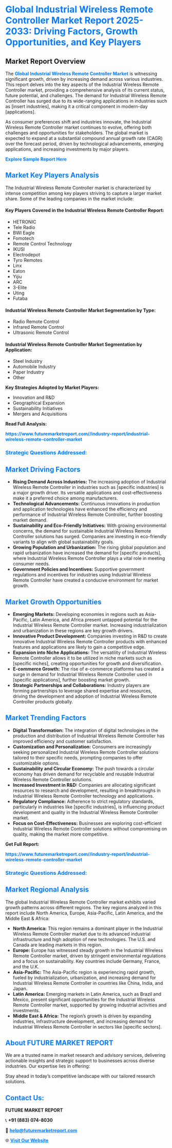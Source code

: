 <h1 style="color: #007BFF;">Global Industrial Wireless Remote Controller Market Report 2025-2033: Driving Factors, Growth Opportunities, and Key Players</h1>

<section id="overview">
<h2>Market Report Overview</h2>
<p>The <a href="https://www.futuremarketreport.com//industry-report/industrial-wireless-remote-controller-market" style="color: #007BFF; text-decoration: none;"><strong>Global Industrial Wireless Remote Controller Market</strong></a> is witnessing significant growth, driven by increasing demand across various industries. This report delves into the key aspects of the Industrial Wireless Remote Controller market, providing a comprehensive analysis of its current status, future potential, and challenges. The demand for Industrial Wireless Remote Controller has surged due to its wide-ranging applications in industries such as [insert industries], making it a critical component in modern-day [applications].</p>
<p>As consumer preferences shift and industries innovate, the Industrial Wireless Remote Controller market continues to evolve, offering both challenges and opportunities for stakeholders. The global market is expected to expand at a substantial compound annual growth rate (CAGR) over the forecast period, driven by technological advancements, emerging applications, and increasing investments by major players.</p>
</section>

<section id="overview">
<p><a href="https://www.futuremarketreport.com//request-sample/reportId=82410" style="color: #007BFF; text-decoration: none;"><strong>Explore Sample Report Here</strong></a></p>
</section>

<section id="key-players">
<h2 style="color: #007BFF;">Market Key Players Analysis</h2>
<p>The Industrial Wireless Remote Controller market is characterized by intense competition among key players striving to capture a larger market share. Some of the leading companies in the market include:</p>
<h4>Key Players Covered in the Industrial Wireless Remote Controller Report:</h4>
<ul><li>HETRONIC</li><li>Tele Radio</li><li>BWI Eagle</li><li>Fomotech</li><li>Remote Control Technology</li><li>IKUSI</li><li>Electrodepot</li><li>Tyro Remotes</li><li>Linx</li><li>Eaton</li><li>Yijiu</li><li>ARC</li><li>3-Elite</li><li>Uting</li><li>Futaba</li></ul>
<h4>Industrial Wireless Remote Controller Market Segmentation by Type:</h4>
<ul><li>Radio Remote Control</li><li>Infrared Remote Control</li><li>Ultrasonic Remote Control</li></ul>

<h4>Industrial Wireless Remote Controller Market Segmentation by Application:</h4>
<ul><li>Steel Industry</li><li>Automobile Industry</li><li>Paper Industry</li><li>Other</li></ul>
<p><strong>Key Strategies Adopted by Market Players:</strong></p>
<ul>
<li>Innovation and R&D</li>
<li>Geographical Expansion</li>
<li>Sustainability Initiatives</li>
<li>Mergers and Acquisitions</li>
</ul>
</section>

<section>
<p><strong>Read Full Analysis: </strong></p><a href="https://www.futuremarketreport.com//industry-report/industrial-wireless-remote-controller-market" style="color: #007BFF; text-decoration: none;"><strong>https://www.futuremarketreport.com//industry-report/industrial-wireless-remote-controller-market</strong></a>
<h3 style="color: #007BFF;">Strategic Questions Addressed:</h3>
</section>

<section id="driving-factors">
<h2 style="color: #007BFF;">Market Driving Factors</h2>
<ul>
<li><strong>Rising Demand Across Industries:</strong> The increasing adoption of Industrial Wireless Remote Controller in industries such as [specific industries] is a major growth driver. Its versatile applications and cost-effectiveness make it a preferred choice among manufacturers.</li>
<li><strong>Technological Advancements:</strong> Continuous innovations in production and application technologies have enhanced the efficiency and performance of Industrial Wireless Remote Controller, further boosting market demand.</li>
<li><strong>Sustainability and Eco-Friendly Initiatives:</strong> With growing environmental concerns, the demand for sustainable Industrial Wireless Remote Controller solutions has surged. Companies are investing in eco-friendly variants to align with global sustainability goals.</li>
<li><strong>Growing Population and Urbanization:</strong> The rising global population and rapid urbanization have increased the demand for [specific products], where Industrial Wireless Remote Controller plays a vital role in meeting consumer needs.</li>
<li><strong>Government Policies and Incentives:</strong> Supportive government regulations and incentives for industries using Industrial Wireless Remote Controller have created a conducive environment for market growth.</li>
</ul>
</section>

<section id="growth-opportunities">
<h2 style="color: #007BFF;">Market Growth Opportunities</h2>
<ul>
<li><strong>Emerging Markets:</strong> Developing economies in regions such as Asia-Pacific, Latin America, and Africa present untapped potential for the Industrial Wireless Remote Controller market. Increasing industrialization and urbanization in these regions are key growth drivers.</li>
<li><strong>Innovative Product Development:</strong> Companies investing in R&D to create innovative Industrial Wireless Remote Controller products with enhanced features and applications are likely to gain a competitive edge.</li>
<li><strong>Expansion into Niche Applications:</strong> The versatility of Industrial Wireless Remote Controller allows it to be utilized in niche markets such as [specific niches], creating opportunities for growth and diversification.</li>
<li><strong>E-commerce Growth:</strong> The rise of e-commerce platforms has created a surge in demand for Industrial Wireless Remote Controller used in [specific applications], further boosting market growth.</li>
<li><strong>Strategic Partnerships and Collaborations:</strong> Industry players are forming partnerships to leverage shared expertise and resources, driving the development and adoption of Industrial Wireless Remote Controller products globally.</li>
</ul>
</section>

<section id="trending-factors">
<h2 style="color: #007BFF;">Market Trending Factors</h2>
<ul>
<li><strong>Digital Transformation:</strong> The integration of digital technologies in the production and distribution of Industrial Wireless Remote Controller has improved efficiency and customer satisfaction.</li>
<li><strong>Customization and Personalization:</strong> Consumers are increasingly seeking personalized Industrial Wireless Remote Controller solutions tailored to their specific needs, prompting companies to offer customizable options.</li>
<li><strong>Sustainability and Circular Economy:</strong> The push towards a circular economy has driven demand for recyclable and reusable Industrial Wireless Remote Controller solutions.</li>
<li><strong>Increased Investment in R&D:</strong> Companies are allocating significant resources to research and development, resulting in breakthroughs in Industrial Wireless Remote Controller technology and applications.</li>
<li><strong>Regulatory Compliance:</strong> Adherence to strict regulatory standards, particularly in industries like [specific industries], is influencing product development and quality in the Industrial Wireless Remote Controller market.</li>
<li><strong>Focus on Cost-Effectiveness:</strong> Businesses are exploring cost-efficient Industrial Wireless Remote Controller solutions without compromising on quality, making the market more competitive.</li>
</ul>
</section>

<section>
<p><strong>Get Full Report: </strong></p><a href="https://www.futuremarketreport.com//industry-report/industrial-wireless-remote-controller-market" style="color: #007BFF; text-decoration: none;"><strong>https://www.futuremarketreport.com//industry-report/industrial-wireless-remote-controller-market</strong></a>
<h3 style="color: #007BFF;">Strategic Questions Addressed:</h3>
</section>


<section id="regional-analysis">
<h2 style="color: #007BFF;">Market Regional Analysis</h2>
<p>The global Industrial Wireless Remote Controller market exhibits varied growth patterns across different regions. The key regions analyzed in this report include North America, Europe, Asia-Pacific, Latin America, and the Middle East & Africa:</p>
<ul>
<li><strong>North America:</strong> This region remains a dominant player in the Industrial Wireless Remote Controller market due to its advanced industrial infrastructure and high adoption of new technologies. The U.S. and Canada are leading markets in this region.</li>
<li><strong>Europe:</strong> Europe has witnessed steady growth in the Industrial Wireless Remote Controller market, driven by stringent environmental regulations and a focus on sustainability. Key countries include Germany, France, and the U.K.</li>
<li><strong>Asia-Pacific:</strong> The Asia-Pacific region is experiencing rapid growth, fueled by industrialization, urbanization, and increasing demand for Industrial Wireless Remote Controller in countries like China, India, and Japan.</li>
<li><strong>Latin America:</strong> Emerging markets in Latin America, such as Brazil and Mexico, present significant opportunities for the Industrial Wireless Remote Controller market, supported by growing industrial activities and investments.</li>
<li><strong>Middle East & Africa:</strong> The region’s growth is driven by expanding industries, infrastructure development, and increasing demand for Industrial Wireless Remote Controller in sectors like [specific sectors].</li>
</ul>
</section>

<footer>
<h2 style="color: #007BFF;">About FUTURE MARKET REPORT</h2>
<p>We are a trusted name in market research and advisory services, delivering actionable insights and strategic support to businesses across diverse industries. Our expertise lies in offering:</p>

<p>Stay ahead in today’s competitive landscape with our tailored research solutions.</p>

<h2 style="color: #007BFF;">Contact Us:</h2>
<p><strong>FUTURE MARKET REPORT</strong></p>
<p>📞 <strong>+91 (883) 074-8030</strong></p>
<p>📧 <strong><a href="mailto:help@futuremarketreport.com" style="color: #007BFF;">help@futuremarketreport.com</a></strong></p>
<p>🌐 <strong><a href="https://www.futuremarketreport.com/" style="color: #007BFF;">Visit Our Website</a></strong></p>
</footer>